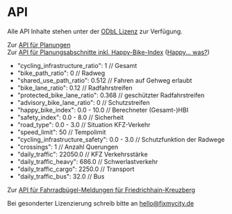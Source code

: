 # API

Alle API Inhalte stehen unter der [ODbL Lizenz](https://opendatacommons.org/licenses/odbl/) zur Verfügung.

Zur [API für Planungen](https://api.fixmyberlin.de/api/projects)<br />
Zur [API für Planungsabschnitte inkl. Happy-Bike-Index](https://api.fixmyberlin.de/api/sections) ([Happy... was?](/faq))
-   "cycling_infrastructure_ratio": 1 // Gesamt
-   "bike_path_ratio": 0 // Radweg
-   "shared_use_path_ratio": 0.512 // Fahren auf Gehweg erlaubt
-   "bike_lane_ratio": 0.12 // Radfahrstreifen
-   "protected_bike_lane_ratio": 0.368 // geschützter Radfahrstreifen
-   "advisory_bike_lane_ratio": 0 // Schutzstreifen
-   "happy_bike_index": 0.0 - 10.0 // Berechneter (Gesamt-)HBI
-   "safety_index": 0.0 - 8.0 // Sicherheit
-   "road_type": 0.0 - 3.0 // Situation KFZ-Verkehr
-   "speed_limit": 50 // Tempolimit
-   "cycling_infrastructure_safety": 0.0 - 3.0 // Schutzfunktion der Radwege
-   "crossings": 1 // Anzahl Querungen
-   "daily_traffic": 22050.0 // KFZ Verkehrsstärke
-   "daily_traffic_heavy": 686.0 // Schwerlastverkehr
-   "daily_traffic_cargo": 2250.0 // Transport
-   "daily_traffic_bus": 32.0 // Bus

Zur [API für Fahrradbügel-Meldungen für Friedrichhain-Kreuzberg](https://api.fixmyberlin.de/api/reports)

Bei gesonderter Lizenzierung schreib bitte an [hello@fixmycity.de](mailto:hello@fixmycity.de)
